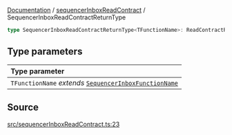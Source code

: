 [Documentation](../../README.md) / [sequencerInboxReadContract](../README.md) / SequencerInboxReadContractReturnType

```ts
type SequencerInboxReadContractReturnType<TFunctionName>: ReadContractReturnType<SequencerInboxAbi, TFunctionName>;
```

## Type parameters

| Type parameter                                                                                                                                     |
| :------------------------------------------------------------------------------------------------------------------------------------------------- |
| `TFunctionName` _extends_ [`SequencerInboxFunctionName`](../../sequencerInboxPrepareTransactionRequest/type-aliases/SequencerInboxFunctionName.md) |

## Source

[src/sequencerInboxReadContract.ts:23](https://github.com/anegg0/arbitrum-orbit-sdk/blob/8d986d322aefb470a79fa3dc36918f72097df8c1/src/sequencerInboxReadContract.ts#L23)
